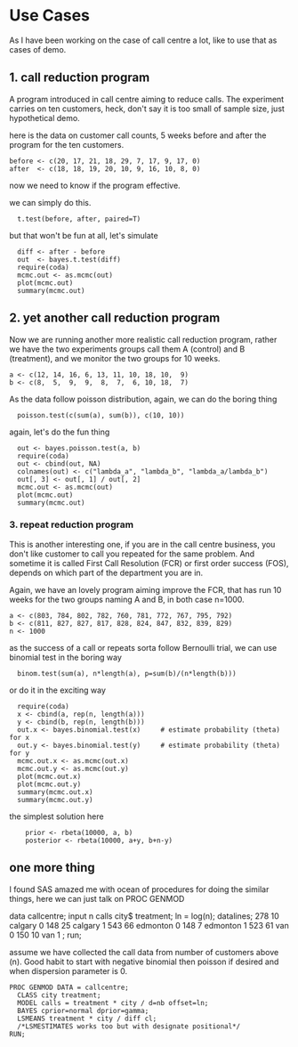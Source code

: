 Use Cases
====================
As I have been working on the case of call centre a lot, like to use that as cases of demo.

## 1. call reduction program
A program introduced in call centre aiming to reduce calls. The experiment carries on ten customers,
heck, don't say it is too small of sample size, just hypothetical demo.

here is the data on customer call counts, 5 weeks before and after the program for the ten customers.
```
before <- c(20, 17, 21, 18, 29, 7, 17, 9, 17, 0)
after  <- c(18, 18, 19, 20, 10, 9, 16, 10, 8, 0)
```
now we need to know if the program effective.

we can simply do this.
```
  t.test(before, after, paired=T)
```
but that won't be fun at all, let's simulate
```
  diff <- after - before
  out  <- bayes.t.test(diff)
  require(coda)
  mcmc.out <- as.mcmc(out)
  plot(mcmc.out)
  summary(mcmc.out)
```

## 2. yet another call reduction program
Now we are running another more realistic call reduction program, rather we have the two experiments groups
call them A (control) and B (treatment), and we monitor the two groups for 10 weeks.
```
a <- c(12, 14, 16, 6, 13, 11, 10, 18, 10,  9)
b <- c(8,  5,  9,  9,  8,  7,  6, 10, 18,  7)
```
As the data follow poisson distribution, again, we can do the boring thing

```
  poisson.test(c(sum(a), sum(b)), c(10, 10))
```

again, let's do the fun thing
```
  out <- bayes.poisson.test(a, b)
  require(coda)
  out <- cbind(out, NA)
  colnames(out) <- c("lambda_a", "lambda_b", "lambda_a/lambda_b")
  out[, 3] <- out[, 1] / out[, 2]
  mcmc.out <- as.mcmc(out)
  plot(mcmc.out)
  summary(mcmc.out)
```

### 3. repeat reduction program
This is another interesting one, if you are in the call centre business,
you don't like customer to call you repeated for the same problem. And sometime it is called
First Call Resolution (FCR) or first order success (FOS), depends on which part of the department
you are in.

Again, we have an lovely program aiming improve the FCR, that has run 10 weeks for the two groups
naming A and B, in both case n=1000.
```
a <- c(803, 784, 802, 782, 760, 781, 772, 767, 795, 792)
b <- c(811, 827, 827, 817, 828, 824, 847, 832, 839, 829)
n <- 1000
```
as the success of a call or repeats sorta follow Bernoulli trial, we can use binomial test
in the boring way

```
  binom.test(sum(a), n*length(a), p=sum(b)/(n*length(b)))
```

or do it in the exciting way

```
  require(coda)
  x <- cbind(a, rep(n, length(a)))
  y <- cbind(b, rep(n, length(b)))
  out.x <- bayes.binomial.test(x)     # estimate probability (theta) for x
  out.y <- bayes.binomial.test(y)     # estimate probability (theta) for y
  mcmc.out.x <- as.mcmc(out.x)
  mcmc.out.y <- as.mcmc(out.y)
  plot(mcmc.out.x)
  plot(mcmc.out.y)
  summary(mcmc.out.x)
  summary(mcmc.out.y)
```

the simplest solution here
```
	prior <- rbeta(10000, a, b)
	posterior <- rbeta(10000, a+y, b+n-y)
```


## one more thing
I found SAS amazed me with ocean of procedures for doing the similar things,
here we can just talk on PROC GENMOD

data callcentre;
	input n calls city$ treatment;
	ln = log(n);
	datalines;
278 10 calgary 0
148 25 calgary 1
543 66 edmonton 0
148 7 edmonton 1
523 61 van 0
150 10 van 1
;
run;

assume we have collected the call data from number of customers above (n).
Good habit to start with negative binomial then poisson if desired and when dispersion parameter is 0.
```
PROC GENMOD DATA = callcentre;
  CLASS city treatment;
  MODEL calls = treatment * city / d=nb offset=ln;
  BAYES cprior=normal dprior=gamma;
  LSMEANS treatment * city / diff cl;
  /*LSMESTIMATES works too but with designate positional*/
RUN;
```
